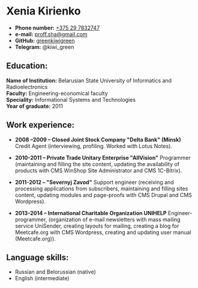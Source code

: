 # Xenia Kirienko

* __Phone number:__ [+375 29 7832747](tel:+375297832747)
* __e-mail:__ proff.sha@gmail.com
* __GitHub:__ [greenkiwigreen](https://github.com/greenkiwigreen) 
* __Telegram:__ @kiwi_green
                                    
 
## Education:
 
__Name of Institution:__ Belarusian State University of Informatics and Radioelectronics  
__Faculty:__ Engineering-economical faculty  
__Speciality:__ Informational Systems and Technologies  
__Year of graduate:__ 2011
 
 
## Work experience:
 
* __2008 –2009 – Closed Joint Stock Company "Delta Bank" (Minsk)__
Credit Agent (interviewing, profiling. Worked with Lotus Notes).
 
* __2010-2011 – Private Trade Unitary Enterprise "AllVision"__
Programmer (maintaining and filling the site content, updating the availability of products with CMS WinShop Site Administrator  and  CMS 1C-Bitrix).
 
* __2011-2012 – "Severnyj Zavod"__
Support engineer (receiving and processing applications from subscribers, maintaining and filling sites content, updating modules and page-proofs with CMS Drupal and CMS Wordpress).
 
* __2013-2014 – International Charitable Organization UNIHELP__
Engineer-programmer, (organization of e-mail newsletters with mass mailing service UniSender, creating layouts for mailing, creating a blog for Meetcafe.org with CMS Wordpress, creating and updating user manual (Meetcafe.org)).
 
 
## Language skills:
 
* Russian and Belorussian (native)
* English (intermediate)
